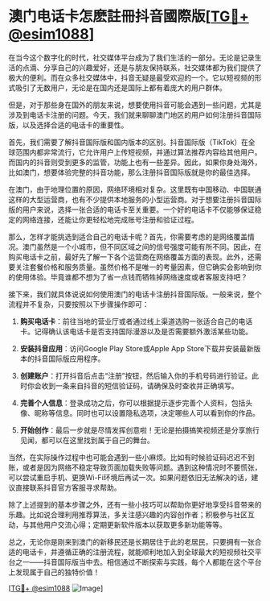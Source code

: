 # 澳门电话卡怎麽註冊抖音國際版[[TG💪+ @esim1088](https://t.me/s/esim1088)]

在当今这个数字化的时代，社交媒体平台成为了我们生活的一部分。无论是记录生活的点滴、分享自己的兴趣爱好，还是与朋友保持联系，社交媒体都为我们提供了极大的便利。而在众多社交媒体中，抖音无疑是最受欢迎的一个。它以短视频的形式吸引了无数用户，无论是在国内还是国际上都有着庞大的用户群体。

但是，对于那些身在国外的朋友来说，想要使用抖音可能会遇到一些问题，尤其是涉及到电话卡注册的问题。今天，我们就来聊聊澳门地区的用户如何注册抖音国际版，以及选择合适的电话卡的重要性。

首先，我们需要了解抖音国际版和国内版本的区别。抖音国际版（TikTok）在全球范围内都非常流行，它允许用户上传短视频，并通过算法推荐内容给其他用户。而国内的抖音则受到更多的监管，功能上也有一些差异。因此，如果你身处海外，比如澳门，想要体验完整的抖音功能，那么注册抖音国际版就是你的最佳选择。

在澳门，由于地理位置的原因，网络环境相对复杂。这里既有中国移动、中国联通这样的大型运营商，也有不少提供本地服务的小型运营商。对于想要注册抖音国际版的用户来说，选择一张合适的电话卡至关重要。一个好的电话卡不仅能够保证稳定的网络连接，还能让你更轻松地完成账号注册和验证过程。

那么，怎样才能挑选到适合自己的电话卡呢？首先，你需要考虑的是网络覆盖情况。澳门虽然是一个小城市，但不同区域之间的信号强度可能有所不同。因此，在购买电话卡之前，最好先了解一下各个运营商在网络覆盖方面的表现。此外，还需要关注套餐价格和服务质量。虽然价格不是唯一的考量因素，但它确实会影响到你的使用体验。毕竟谁都不想为了省一点钱而牺牲掉网络速度或者客服支持吧？

接下来，我们就具体说说如何使用澳门的电话卡注册抖音国际版。一般来说，整个流程并不复杂，只要按照以下步骤操作即可：

1. **购买电话卡**：前往当地的营业厅或者通过线上渠道选购一张适合自己的电话卡。记得确认该电话卡是否支持国际漫游以及是否需要额外激活某些功能。
   
2. **安装抖音应用**：访问Google Play Store或Apple App Store下载并安装最新版本的抖音国际版应用程序。
   
3. **创建账户**：打开抖音后点击“注册”按钮，然后输入你的手机号码进行验证。此时你会收到一条来自抖音的短信验证码，请确保及时查收并正确填写。
   
4. **完善个人信息**：登录成功之后，你可以根据提示逐步完善个人资料，包括头像、昵称等信息。同时也可以设置隐私选项，决定哪些人可以看到你的作品。
   
5. **开始创作**：最后一步就是尽情发挥创意啦！无论是拍摄搞笑视频还是分享旅行见闻，都可以在这里找到属于自己的舞台。

当然，在实际操作过程中也可能会遇到一些小麻烦。比如有时候验证码迟迟不到账，或者是因为网络不稳定导致页面加载失败等问题。遇到这种情况时不要慌张，可以尝试重启手机、更换Wi-Fi环境后再试一次。如果问题依旧无法解决的话，建议直接联系抖音官方客服寻求帮助。

除了上述提到的基本步骤之外，还有一些小技巧可以帮助你更好地享受抖音带来的乐趣。比如说合理利用推荐算法，多关注感兴趣的内容创作者；积极参与社区互动，与其他用户交流心得；定期更新软件版本以获取更多新功能等等。

总之，无论你是刚来到澳门的新移民还是长期居住于此的老居民，只要拥有一张合适的电话卡，并遵循正确的注册流程，就能顺利地加入到全球最大的短视频社交平台之一——抖音国际版当中去。相信通过不断探索与实践，每个人都能在这个平台上发现属于自己的独特价值！

[[TG💪+ @esim1088](https://t.me/s/esim1088) ![Image](https://i.postimg.cc/4NQfJmqS/Snipaste-2025-05-13-00-14-12.png)]